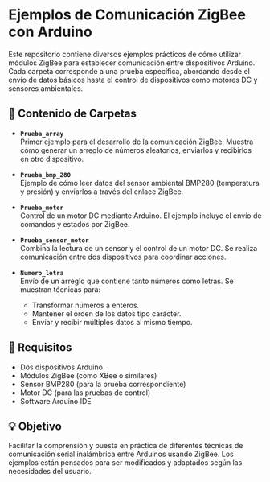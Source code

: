 # Ejemplos de Comunicación ZigBee con Arduino

Este repositorio contiene diversos ejemplos prácticos de cómo utilizar módulos ZigBee para establecer comunicación entre dispositivos Arduino. Cada carpeta corresponde a una prueba específica, abordando desde el envío de datos básicos hasta el control de dispositivos como motores DC y sensores ambientales.

## 📁 Contenido de Carpetas

- **`Prueba_array`**  
  Primer ejemplo para el desarrollo de la comunicación ZigBee. Muestra cómo generar un arreglo de números aleatorios, enviarlos y recibirlos en otro dispositivo.

- **`Prueba_bmp_280`**  
  Ejemplo de cómo leer datos del sensor ambiental BMP280 (temperatura y presión) y enviarlos a través del enlace ZigBee.

- **`Prueba_motor`**  
  Control de un motor DC mediante Arduino. El ejemplo incluye el envío de comandos y estados por ZigBee.

- **`Prueba_sensor_motor`**  
  Combina la lectura de un sensor y el control de un motor DC. Se realiza comunicación entre dos dispositivos para coordinar acciones.

- **`Numero_letra`**  
  Envío de un arreglo que contiene tanto números como letras. Se muestran técnicas para:
  - Transformar números a enteros.
  - Mantener el orden de los datos tipo carácter.
  - Enviar y recibir múltiples datos al mismo tiempo.

## 🔧 Requisitos

- Dos dispositivos Arduino
- Módulos ZigBee (como XBee o similares)
- Sensor BMP280 (para la prueba correspondiente)
- Motor DC (para las pruebas de control)
- Software Arduino IDE

## 💡 Objetivo

Facilitar la comprensión y puesta en práctica de diferentes técnicas de comunicación serial inalámbrica entre Arduinos usando ZigBee. Los ejemplos están pensados para ser modificados y adaptados según las necesidades del usuario.
